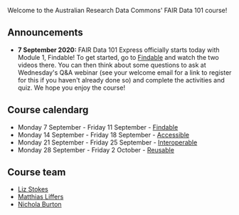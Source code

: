 Welcome to the Australian Research Data Commons' FAIR Data 101 course!

## Announcements

* **7 September 2020:** FAIR Data 101 Express officially starts today with Module 1, Findable! To get started, go to [Findable](findable) and watch the two videos there. You can then think about some questions to ask at Wednesday's Q&A webinar (see your welcome email for a link to register for this if you haven't already done so) and complete the activities and quiz. We hope you enjoy the course!

## Course calendarg

* Monday 7 September - Friday 11 September - [Findable](findable)
* Monday 14 September - Friday 18 September - [Accessible](accessible)
* Monday 21 September - Friday 25 September - [Interoperable](interoperable)
* Monday 28 September - Friday 2 October - [Reusable](reusable)

## Course team

* [Liz Stokes](https://orcid.org/0000-0002-2973-5647)
* [Matthias Liffers](https://orcid.org/0000-0002-3639-2080)
* [Nichola Burton](https://orcid.org/0000-0003-4470-4846)
